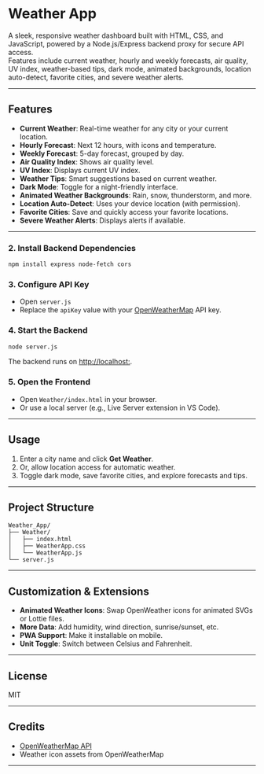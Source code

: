 # Weather App

A sleek, responsive weather dashboard built with HTML, CSS, and JavaScript, powered by a Node.js/Express backend proxy for secure API access.  
Features include current weather, hourly and weekly forecasts, air quality, UV index, weather-based tips, dark mode, animated backgrounds, location auto-detect, favorite cities, and severe weather alerts.

---

## Features

- **Current Weather**: Real-time weather for any city or your current location.
- **Hourly Forecast**: Next 12 hours, with icons and temperature.
- **Weekly Forecast**: 5-day forecast, grouped by day.
- **Air Quality Index**: Shows air quality level.
- **UV Index**: Displays current UV index.
- **Weather Tips**: Smart suggestions based on current weather.
- **Dark Mode**: Toggle for a night-friendly interface.
- **Animated Weather Backgrounds**: Rain, snow, thunderstorm, and more.
- **Location Auto-Detect**: Uses your device location (with permission).
- **Favorite Cities**: Save and quickly access your favorite locations.
- **Severe Weather Alerts**: Displays alerts if available.

---



### 2. Install Backend Dependencies

```sh
npm install express node-fetch cors
```

### 3. Configure API Key

- Open `server.js`
- Replace the `apiKey` value with your [OpenWeatherMap](https://openweathermap.org/api) API key.

### 4. Start the Backend

```sh
node server.js
```
The backend runs on [http://localhost:](http://localhost:).

### 5. Open the Frontend

- Open `Weather/index.html` in your browser.
- Or use a local server (e.g., Live Server extension in VS Code).

---

## Usage

1. Enter a city name and click **Get Weather**.
2. Or, allow location access for automatic weather.
3. Toggle dark mode, save favorite cities, and explore forecasts and tips.

---

## Project Structure

```
Weather_App/
├── Weather/
│   ├── index.html
│   ├── WeatherApp.css
│   └── WeatherApp.js
└── server.js
```

---

## Customization & Extensions

- **Animated Weather Icons**: Swap OpenWeather icons for animated SVGs or Lottie files.
- **More Data**: Add humidity, wind direction, sunrise/sunset, etc.
- **PWA Support**: Make it installable on mobile.
- **Unit Toggle**: Switch between Celsius and Fahrenheit.

---

## License

MIT

---

## Credits

- [OpenWeatherMap API](https://openweathermap.org/api)
- Weather icon assets from OpenWeatherMap

---
